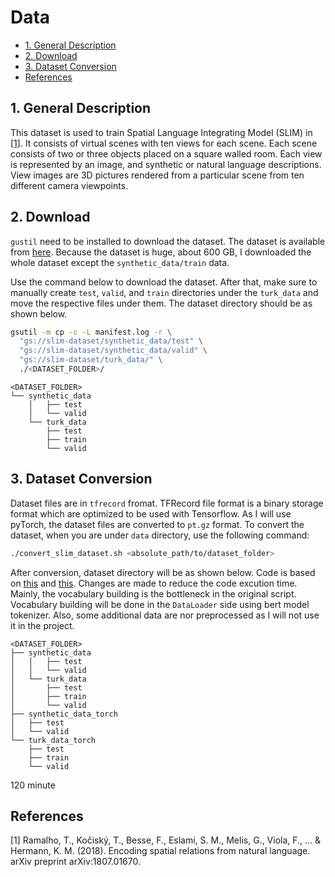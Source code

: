 # Data

- [1. General Description](#1-general-description)
- [2. Download](#2-download)
- [3. Dataset Conversion](#3-dataset-conversion)
- [References](#references)

## 1. General Description

This dataset is used to train Spatial Language Integrating Model (SLIM) in [[1]](#1).
It consists of virtual scenes with ten views for each scene. Each scene
consists of two or three objects placed on a square walled room. Each view is
represented by an image, and synthetic or natural language descriptions. View
images are 3D pictures rendered from a particular scene from ten different
camera viewpoints.

## 2. Download

`gustil` need to be installed to download the dataset. The dataset is available
from [here](https://console.cloud.google.com/storage/slim-dataset). Because the
dataset is huge, about 600 GB, I downloaded the whole dataset except the
`synthetic_data/train` data.

Use the command below to download the dataset. After that, make sure to manually
create `test`, `valid`, and `train` directories under the `turk_data` and move
the respective files under them. The dataset directory should be as shown below.

```bash
gsutil -m cp -c -L manifest.log -r \
  "gs://slim-dataset/synthetic_data/test" \
  "gs://slim-dataset/synthetic_data/valid" \
  "gs://slim-dataset/turk_data/" \
  ./<DATASET_FOLDER>/
```

```none
<DATASET_FOLDER>
└── synthetic_data
    │   ├── test
    │   └── valid
    └── turk_data
        ├── test
        ├── train
        └── valid
```

## 3. Dataset Conversion

Dataset files are in `tfrecord` fromat. TFRecord file format is a binary storage
format which are optimized to be used with Tensorflow. As I will use pyTorch, the dataset files
are converted to `pt.gz` format. To convert the dataset, when you are under
`data` directory, use the following command:

```bash
./convert_slim_dataset.sh <absolute_path/to/dataset_folder>
```

After conversion, dataset directory will be as shown below. Code is based on
[this](https://github.com/rnagumo/gqnlib/blob/master/examples/convert_slim_dataset.py)
and [this](https://github.com/rnagumo/gqnlib/blob/master/bin/download_slim.sh).
Changes are made to reduce the code excution time. Mainly, the vocabulary
building is the bottleneck in the original script. Vocabulary building will be
done in the `DataLoader` side using bert model tokenizer. Also, some additional
data are nor preprocessed as I will not use it in the project.

```none
<DATASET_FOLDER>
├── synthetic_data
│   │   ├── test
│   │   └── valid
│   └── turk_data
│       ├── test
│       ├── train
│       └── valid
├── synthetic_data_torch
│   ├── test
│   └── valid
└── turk_data_torch
    ├── test
    ├── train
    └── valid
```

120 minute


## References

<a id="1">[1]</a>
Ramalho, T., Kočiský, T., Besse, F., Eslami, S. M., Melis, G., Viola, F., ... &
Hermann, K. M. (2018). Encoding spatial relations from natural language. arXiv
preprint arXiv:1807.01670.
